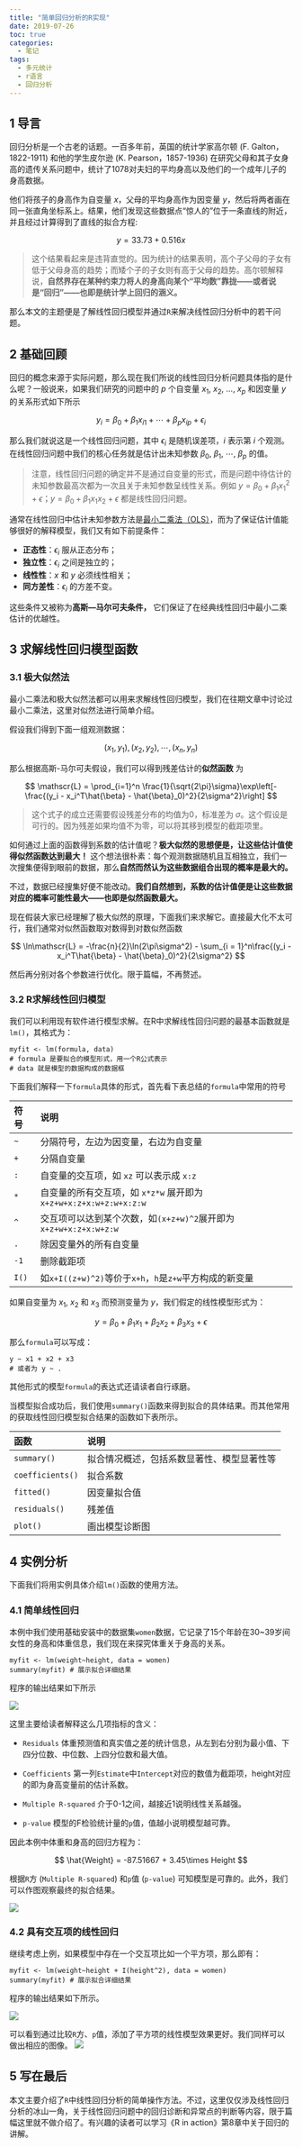 ```yaml
---
title: "简单回归分析的R实现"
date: 2019-07-26
toc: true
categories:
  - 笔记
tags:
  - 多元统计
  - r语言
  - 回归分析
---
```


## 1 导言
回归分析是一个古老的话题。一百多年前，英国的统计学家高尔顿 (F. Galton，1822-1911) 和他的学生皮尔逊 (K. Pearson，1857-1936) 在研究父母和其子女身高的遗传关系问题中，统计了1078对夫妇的平均身高以及他们的一个成年儿子的身高数据。

他们将孩子的身高作为自变量 $x$，父母的平均身高作为因变量 $y$，然后将两者画在同一张直角坐标系上。结果，他们发现这些数据点“惊人的”位于一条直线的附近，并且经过计算得到了直线的拟合方程:

$$ y = 33.73 + 0.516x $$

> 这个结果看起来是违背直觉的。因为统计的结果表明，高个子父母的子女有低于父母身高的趋势；而矮个子的子女则有高于父母的趋势。高尔顿解释说，**自然界存在某种约束力将人的身高向某个“平均数”靠拢——或者说是“回归”——也即是统计学上回归的涵义。**

那么本文的主题便是了解线性回归模型并通过`R`来解决线性回归分析中的若干问题。


## 2 基础回顾
回归的概念来源于实际问题，那么现在我们所说的线性回归分析问题具体指的是什么呢？一般说来，如果我们研究的问题中的 $p$ 个自变量 $x_1$, $x_2$, ..., $x_p$ 和因变量 $y$ 的关系形式如下所示

$$ y_i = \beta_0 + \beta_1x_{i1} + \cdots + \beta_px_{ip} + \epsilon_i $$

那么我们就说这是一个线性回归问题，其中 $\epsilon_i$ 是随机误差项，$i$ 表示第 $i$ 个观测。在线性回归问题中我们的核心任务就是估计出未知参数 $\beta_0$, $\beta_1$, $\cdots$, $\beta_p$ 的值。

> 注意，线性回归问题的确定并不是通过自变量的形式，而是问题中待估计的未知参数最高次都为一次且关于未知参数呈线性关系。例如 $y = \beta_0 + \beta_1x_1^2 + \epsilon$；$y = \beta_0 + \beta_1x_1x_2 + \epsilon$ 都是线性回归问题。

通常在线性回归中估计未知参数方法是[最小二乘法（OLS）](/2019/08/forum-ols/)，而为了保证估计值能够很好的解释模型，我们又有如下前提条件：

- **正态性**：$\epsilon_i$ 服从正态分布；
- **独立性**：$\epsilon_i$ 之间是独立的；
- **线性性**：$x$ 和 $y$ 必须线性相关；
- **同方差性**：$\epsilon_i$ 的方差不变。

这些条件又被称为**高斯—马尔可夫条件，** 它们保证了在经典线性回归中最小二乘估计的优越性。


## 3 求解线性回归模型函数
### 3.1 极大似然法
最小二乘法和极大似然法都可以用来求解线性回归模型，我们在往期文章中讨论过最小二乘法，这里对似然法进行简单介绍。

假设我们得到下面一组观测数据：

$$ (x_1, y_1), (x_2, y_2), \cdots, (x_n, y_n) $$

那么根据高斯-马尔可夫假设，我们可以得到残差估计的**似然函数** 为

$$ \mathscr{L} = \prod_{i=1}^n \frac{1}{\sqrt{2\pi}\sigma}\exp\left[-\frac{(y_i - x_i^T\hat{\beta} - \hat{\beta}_0)^2}{2\sigma^2}\right] $$

> 这个式子的成立还需要假设残差分布的均值为0，标准差为 $\sigma$。这个假设是可行的。因为残差如果均值不为零，可以将其移到模型的截距项里。

如何通过上面的函数得到系数的估计值呢？**极大似然的思想便是，让这些估计值使得似然函数达到最大！** 这个想法很朴素：每个观测数据随机且互相独立，我们一次搜集便得到眼前的数据，那么**自然而然认为这些数据组合出现的概率是最大的。**

不过，数据已经搜集好便不能改动。**我们自然想到，系数的估计值便是让这些数据对应的概率可能性最大——也即是似然函数最大。**

现在假装大家已经理解了极大似然的原理，下面我们来求解它。直接最大化不太可行，我们通常对似然函数取对数得到对数似然函数

$$ \ln\mathscr{L} = -\frac{n}{2}\ln(2\pi\sigma^2) - \sum_{i = 1}^n\frac{(y_i - x_i^T\hat{\beta} - \hat{\beta}_0)^2}{2\sigma^2} $$

然后再分别对各个参数进行优化。限于篇幅，不再赘述。

### 3.2 R求解线性回归模型
我们可以利用现有软件进行模型求解。在R中求解线性回归问题的最基本函数就是`lm()`，其格式为：

```r{.line-numbers}
myfit <- lm(formula, data)
# formula 是要拟合的模型形式，用一个R公式表示
# data 就是模型的数据构成的数据框
```

下面我们解释一下`formula`具体的形式，首先看下表总结的`formula`中常用的符号

|符号 |说明 |
|:--- |:---|
|`~`  |分隔符号，左边为因变量，右边为自变量 |
|`+`  |分隔自变量 |
|`:`  |自变量的交互项，如 `xz` 可以表示成 `x:z` |
|`*`  |自变量的所有交互项，如 `x*z*w` 展开即为 `x+z+w+x:z+x:w+z:w+x:z:w` |
|`^`  |交互项可以达到某个次数，如`(x+z+w)^2`展开即为`x+z+w+x:z+x:w+z:w`|
|`.`  |除因变量外的所有自变量 |
|`-1`  |删除截距项 |
|`I()` |如`x+I((z+w)^2)`等价于`x+h`，`h`是`z+w`平方构成的新变量 |

如果自变量为 $x_1$, $x_2$ 和 $x_3$ 而预测变量为 $y$，我们假定的线性模型形式为：

$$ y = \beta_0 + \beta_1x_1 + \beta_2x_2 + \beta_3x_3 + \epsilon $$

那么`formula`可以写成：

```r{.line-numbers}
y ~ x1 + x2 + x3
# 或者为 y ~ .
```

其他形式的模型`formula`的表达式还请读者自行琢磨。

当模型拟合成功后，我们使用`summary()`函数来得到拟合的具体结果。而其他常用的获取线性回归模型拟合结果的函数如下表所示。

|函数 |说明 |
|:--- |:--- |
|`summary()` |拟合情况概述，包括系数显著性、模型显著性等 |
|`coefficients()` |拟合系数 |
|`fitted()` |因变量拟合值 |
|`residuals()` |残差值 |
|`plot()` |画出模型诊断图 |

## 4 实例分析
下面我们将用实例具体介绍`lm()`函数的使用方法。

### 4.1 简单线性回归
本例中我们使用基础安装中的数据集`women`数据，它记录了15个年龄在30~39岁间女性的身高和体重信息，我们现在来探究体重关于身高的关系。

```r{.line-numbers}
myfit <- lm(weight~height, data = women)
summary(myfit) # 展示拟合详细结果
```

程序的输出结果如下所示

![](/lm/simpleols.png)

这里主要给读者解释这么几项指标的含义：

- `Residuals`  体重预测值和真实值之差的统计信息，从左到右分别为最小值、下四分位数、中位数、上四分位数和最大值。

- `Coefficients` 第一列`Estimate`中`Intercept`对应的数值为截距项，height对应的即为身高变量前的估计系数。

- `Multiple R-squared`  介于0-1之间，越接近1说明线性关系越强。

- `p-value`  模型的F检验统计量的`p`值，值越小说明模型越可靠。

因此本例中体重和身高的回归方程为：

$$ \hat{Weight} = -87.51667 + 3.45\times Height $$

根据`R`方 (`Multiple R-squared`) 和`p`值 (`p-value`) 可知模型是可靠的。此外，我们可以作图观察最终的拟合结果。

![](/lm/simplefig.jpg)

### 4.2 具有交互项的线性回归
继续考虑上例，如果模型中存在一个交互项比如一个平方项，那么即有：

```r{.line-numbers}
myfit <- lm(weight~height + I(height^2), data = women)
summary(myfit) # 展示拟合详细结果
```

程序的输出结果如下所示。

![](/lm/jiaohu.png)

可以看到通过比较`R`方、`p`值，添加了平方项的线性模型效果更好。我们同样可以做出相应的图像。
![](/lm/jiaohufig.jpg)


## 5 写在最后
本文主要介绍了`R`中线性回归分析的简单操作方法。不过，这里仅仅涉及线性回归分析的冰山一角，关于线性回归问题中的回归诊断和异常点的判断等内容，限于篇幅这里就不做介绍了。有兴趣的读者可以学习《R in action》第8章中关于回归的讲解。
